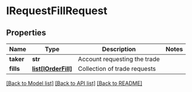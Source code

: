 # IRequestFillRequest

## Properties
Name | Type | Description | Notes
------------ | ------------- | ------------- | -------------
**taker** | **str** | Account requesting the trade | 
**fills** | [**list[IOrderFill]**](IOrderFill.md) | Collection of trade requests | 

[[Back to Model list]](../README.md#documentation-for-models) [[Back to API list]](../README.md#documentation-for-api-endpoints) [[Back to README]](../README.md)


